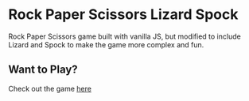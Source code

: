 # Rock Paper Scissors Lizard Spock

Rock Paper Scissors game built with vanilla JS, but modified to include Lizard and Spock to make the game more complex and fun.

## Want to Play?

Check out the game [here](https://shan5742.github.io/rpsls/)

